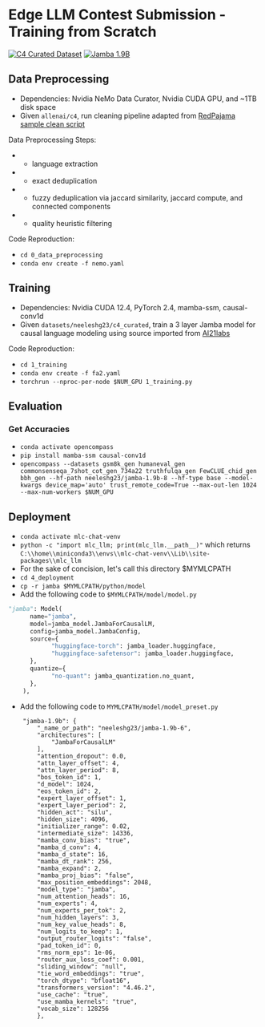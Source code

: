 # Edge LLM Contest Submission - Training from Scratch

[![C4 Curated Dataset](https://img.shields.io/badge/🤗%20Dataset-C4%20Curated-blue.svg)](https://huggingface.co/datasets/neeleshg23/c4_curated) [![Jamba 1.9B](https://img.shields.io/badge/🤗%20Model-Jamba%201.9B-yellow.svg)](https://huggingface.co/neeleshg23/jamba-1.9b-8)

## Data Preprocessing 
- Dependencies: Nvidia NeMo Data Curator, Nvidia CUDA GPU, and ~1TB disk space
- Given `allenai/c4`, run cleaning pipeline adapted from [RedPajama sample clean script](https://github.com/NVIDIA/NeMo-Curator/blob/main/tutorials/pretraining-data-curation/red-pajama-v2-curation-tutorial.ipynb)

Data Preprocessing Steps:
- - language extraction
- - exact deduplication
- - fuzzy deduplication via jaccard similarity, jaccard compute, and connected components 
- - quality heuristic filtering

Code Reproduction:
- `cd 0_data_preprocessing`
- `conda env create -f nemo.yaml`

## Training
- Dependencies: Nvidia CUDA 12.4, PyTorch 2.4, mamba-ssm, causal-conv1d
- Given `datasets/neeleshg23/c4_curated`, train a 3 layer Jamba model for causal language modeling using source imported from [AI21labs](https://github.com/huggingface/transformers/blob/main/src/transformers/models/jamba/modeling_jamba.py)

Code Reproduction:
- `cd 1_training`
- `conda env create -f fa2.yaml`
- `torchrun --nproc-per-node $NUM_GPU 1_training.py`

## Evaluation

### Get Accuracies
- `conda activate opencompass`
- `pip install mamba-ssm causal-conv1d`
- `opencompass --datasets gsm8k_gen humaneval_gen commonsenseqa_7shot_cot_gen_734a22 truthfulqa_gen FewCLUE_chid_gen bbh_gen --hf-path neeleshg23/jamba-1.9b-8 --hf-type base --model-kwargs device_map='auto' trust_remote_code=True --max-out-len 1024 --max-num-workers $NUM_GPU`

## Deployment
- `conda activate mlc-chat-venv`
- `python -c "import mlc_llm; print(mlc_llm.__path__)"` which returns `C:\\home\\miniconda3\\envs\\mlc-chat-venv\\Lib\\site-packages\\mlc_llm`
- For the sake of concision, let's call this directory $MYMLCPATH
- `cd 4_deployment`
- `cp -r jamba $MYMLCPATH/python/model`  
- Add the following code to `$MYMLCPATH/model/model.py`
```python
"jamba": Model(
      name="jamba",
      model=jamba_model.JambaForCausalLM,
      config=jamba_model.JambaConfig,
      source={
            "huggingface-torch": jamba_loader.huggingface,
            "huggingface-safetensor": jamba_loader.huggingface,
      },
      quantize={
            "no-quant": jamba_quantization.no_quant,
      },
    ),
```
- Add the following code to `MYMLCPATH/model/model_preset.py`
```
    "jamba-1.9b": {
        "_name_or_path": "neeleshg23/jamba-1.9b-6",
        "architectures": [
            "JambaForCausalLM"
        ],
        "attention_dropout": 0.0,
        "attn_layer_offset": 4,
        "attn_layer_period": 8,
        "bos_token_id": 1,
        "d_model": 1024,
        "eos_token_id": 2,
        "expert_layer_offset": 1,
        "expert_layer_period": 2,
        "hidden_act": "silu",
        "hidden_size": 4096,
        "initializer_range": 0.02,
        "intermediate_size": 14336,
        "mamba_conv_bias": "true",
        "mamba_d_conv": 4,
        "mamba_d_state": 16,
        "mamba_dt_rank": 256,
        "mamba_expand": 2,
        "mamba_proj_bias": "false",
        "max_position_embeddings": 2048,
        "model_type": "jamba",
        "num_attention_heads": 16,
        "num_experts": 4,
        "num_experts_per_tok": 2,
        "num_hidden_layers": 3,
        "num_key_value_heads": 8,
        "num_logits_to_keep": 1,
        "output_router_logits": "false",
        "pad_token_id": 0,
        "rms_norm_eps": 1e-06,
        "router_aux_loss_coef": 0.001,
        "sliding_window": "null",
        "tie_word_embeddings": "true",
        "torch_dtype": "bfloat16",
        "transformers_version": "4.46.2",
        "use_cache": "true",
        "use_mamba_kernels": "true",
        "vocab_size": 128256
        },
```
